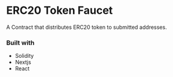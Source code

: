 # ERC20 Token Faucet 

A Contract that distributes ERC20 token to submitted addresses. 

### Built with
- Solidity
- Nextjs
- React